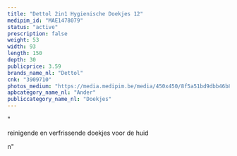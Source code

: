 ```yaml
---
title: "Dettol 2in1 Hygienische Doekjes 12"
medipim_id: "MAE1478079"
status: "active"
prescription: false
weight: 53
width: 93
length: 150
depth: 30
publicprice: 3.59
brands_name_nl: "Dettol"
cnk: "3909710"
photos_medium: "https://media.medipim.be/media/450x450/8f5a51bd9dbb46b87db89185a969c75b.jpg"
apbcategory_name_nl: "Ander"
publiccategory_name_nl: "Doekjes"
---
```

"<p>reinigende en verfrissende doekjes voor de huid</p>n"
